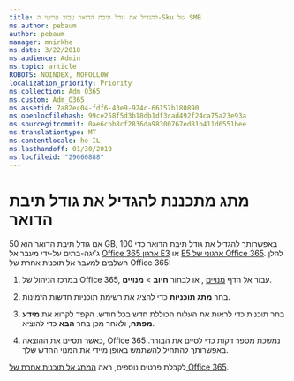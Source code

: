 ```yaml
---
title: להגדיל את גודל תיבת הדואר עבור פריטי ה-Sku של SMB
ms.author: pebaum
author: pebaum
manager: mnirkhe
ms.date: 3/22/2018
ms.audience: Admin
ms.topic: article
ROBOTS: NOINDEX, NOFOLLOW
localization_priority: Priority
ms.collection: Adm_O365
ms.custom: Adm_O365
ms.assetid: 7a82ec04-fdf6-43e9-924c-66157b180890
ms.openlocfilehash: 99ce258f5d3b18db1df3cad492f24ca75a23e93a
ms.sourcegitcommit: 0ae6cbb8cf2836da98300767ed81b411d6551bee
ms.translationtype: MT
ms.contentlocale: he-IL
ms.lasthandoff: 01/30/2019
ms.locfileid: "29660888"
---
```

# <a name="switch-plans-to-increase-mailbox-size"></a>מתג מתכננת להגדיל את גודל תיבת הדואר

אם גודל תיבת הדואר הוא 50 GB, באפשרותך להגדיל את גודל תיבת הדואר כדי 100 ג'יגה-בתים על-ידי מעבר אל [Office 365 ארגון E3](https://products.office.com/business/office-365-enterprise-e3-business-software) או [E5 ארגוני של Office 365](https://products.office.com/business/office-365-enterprise-e5-business-software). להלן השלבים למעבר אל תוכנית אחרת של Office 365:
  
1. במרכז הניהול של Office 365, עבור אל הדף [מנויים](https://go.microsoft.com/fwlink/p/?linkid=842054) , או לבחור **חיוב** \> **מנויים**.
    
2. בחר **מתג תוכניות** כדי להציג את רשימת תוכניות חדשות הזמינות. 
    
3. בחר תוכנית כדי לראות את העלות הכוללת חדש בכל חודש. הקפד לקרוא את **מידע מפתח**, ולאחר מכן בחר **הבא** כדי להוציא. 
    
4. כאשר תסיים את ההוצאה, Office 365 נמשכת מספר דקות כדי לסיים את הבורר. באפשרותך להתחיל להשתמש באופן מיידי את המנוי החדש שלך.
    
לקבלת פרטים נוספים, ראה [המתג אל תוכנית אחרת של Office 365](https://support.office.com/article/73318661-8f33-478b-bcc7-fb8d69dbb22a).
  

